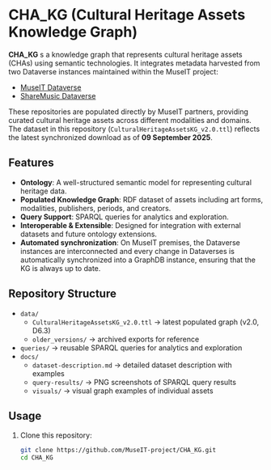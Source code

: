# CHA_KG (Cultural Heritage Assets Knowledge Graph) 

**CHA_KG** s a knowledge graph that represents cultural heritage assets (CHAs) using semantic technologies. It integrates metadata harvested from two Dataverse instances maintained within the MuseIT project:  
- [MuseIT Dataverse](https://dataverse.museit.eu/)  
- [ShareMusic Dataverse](https://database.sharemusic.se/)  

These repositories are populated directly by MuseIT partners, providing curated cultural heritage assets across different modalities and domains.  
The dataset in this repository (`CulturalHeritageAssetsKG_v2.0.ttl`) reflects the latest synchronized download as of **09 September 2025**.



## Features
- **Ontology**: A well-structured semantic model for representing cultural heritage data.
- **Populated Knowledge Graph**:  RDF dataset of assets including art forms, modalities, publishers, periods, and creators.  
- **Query Support**: SPARQL queries for analytics and exploration.  
- **Interoperable & Extensible**: Designed for integration with external datasets and future ontology extensions.  
- **Automated synchronization**: On MuseIT premises, the Dataverse instances are interconnected and every change in Dataverses is automatically synchronized into a GraphDB instance, ensuring that the KG is always up to date.  



## Repository Structure
- `data/`  
  - `CulturalHeritageAssetsKG_v2.0.ttl` → latest populated graph (v2.0, D6.3)  
  - `older_versions/` → archived exports for reference  
- `queries/` → reusable SPARQL queries for analytics and exploration  
- `docs/`  
  - `dataset-description.md` → detailed dataset description with examples  
  - `query-results/` → PNG screenshots of SPARQL query results  
  - `visuals/` → visual graph examples of individual assets  





## Usage
1. Clone this repository:
   ```bash
   git clone https://github.com/MuseIT-project/CHA_KG.git
   cd CHA_KG
